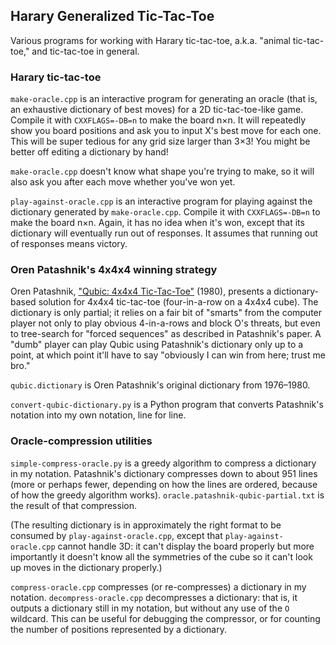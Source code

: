 
## Harary Generalized Tic-Tac-Toe

Various programs for working with Harary tic-tac-toe,
a.k.a. "animal tic-tac-toe," and tic-tac-toe in general.

### Harary tic-tac-toe

`make-oracle.cpp` is an interactive program for generating an oracle
(that is, an exhaustive dictionary of best moves) for a 2D tic-tac-toe-like
game. Compile it with `CXXFLAGS=-DB=n` to make the board n×n. It will repeatedly
show you board positions and ask you to input X's best move for each one.
This will be super tedious for any grid size larger than 3×3! You might be
better off editing a dictionary by hand!

`make-oracle.cpp` doesn't know what shape you're trying to make, so it will
also ask you after each move whether you've won yet.

`play-against-oracle.cpp` is an interactive program for playing against
the dictionary generated by `make-oracle.cpp`. Compile it with `CXXFLAGS=-DB=n` to
make the board n×n. Again, it has no idea when it's won, except that its
dictionary will eventually run out of responses. It assumes that running
out of responses means victory.

### Oren Patashnik's 4x4x4 winning strategy

Oren Patashnik, ["Qubic: 4x4x4 Tic-Tac-Toe"](https://ranger.uta.edu/~weems/NOTES6319/PAPERSONE/patashnik.pdf) (1980),
presents a dictionary-based solution for 4x4x4 tic-tac-toe
(four-in-a-row on a 4x4x4 cube). The dictionary is only partial;
it relies on a fair bit of "smarts" from the computer player not
only to play obvious 4-in-a-rows and block O's threats, but even
to tree-search for "forced sequences" as described in Patashnik's
paper. A "dumb" player can play Qubic using Patashnik's dictionary
only up to a point, at which point it'll have to say "obviously
I can win from here; trust me bro."

`qubic.dictionary` is Oren Patashnik's original dictionary from 1976–1980.

`convert-qubic-dictionary.py` is a Python program that converts
Patashnik's notation into my own notation, line for line.

### Oracle-compression utilities

`simple-compress-oracle.py` is a greedy algorithm to compress
a dictionary in my notation. Patashnik's dictionary compresses
down to about 951 lines (more or perhaps fewer, depending on how
the lines are ordered, because of how the greedy algorithm works).
`oracle.patashnik-qubic-partial.txt` is the result of that compression.

(The resulting dictionary is in approximately the right format to be
consumed by `play-against-oracle.cpp`, except that `play-against-oracle.cpp`
cannot handle 3D: it can't display the board properly but more importantly
it doesn't know all the symmetries of the cube so it can't look up moves
in the dictionary properly.)

`compress-oracle.cpp` compresses (or re-compresses) a dictionary in my
notation. `decompress-oracle.cpp` decompresses a dictionary: that is,
it outputs a dictionary still in my notation, but without any use of
the `O` wildcard. This can be useful for debugging the compressor,
or for counting the number of positions represented by a dictionary.
